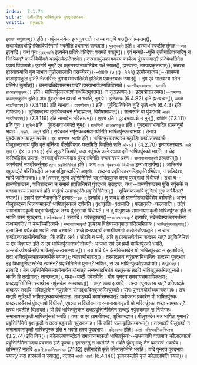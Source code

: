 ```yaml
---
index:  7.1.74
sutra:  तृतीयादिषु भाषितपुंस्कं पुंवदूगालवस्य।
vritti:  nyasa
---
```


`इगन्तं नपुंसकम्()` इति। नपुंसकस्येक इत्यनुवत्र्तते। तच्च यद्यपि षष्ठ()न्तं प्रकृतम्(), तथाप्येतदर्थाद्विभक्तिविपरिणामो भवतीति प्रथमान्तं सम्पद्यते। `पुंवद्भवति` इति। अस्यार्थं स्पष्टीकर्त्तुमाह--`यथा` इत्यादि। कथं पुनः `पुंवद्भवति` इत्यनेन प्रतिषेधातिदेशः शक्यते वक्तुम्()। एवं मन्यते--पुंसि तृतीयादिष्वजादिषु न किञ्चित्? कार्यं विधीयते यन्नपुंसकेऽतिदश्येत। तस्मान्नपुंसकाश्रयस्य कार्यस्य पुंस्यभावात्? प्रतिषेधातिदेश एवायं विज्ञायते। एवमपि नुम्? एव प्रकृतस्याभावातिदेशः पक्षे स्यात्(), ह्यस्वस्य; तस्याप्रकृतत्वात्(), ततश्च ह्यस्वाश्रयाणि गुण नाभाव नुडौत्त्वात्त्वानि प्रसज्येरन्()--`घेर्ङिति` (७।३।१११) इत्यौत्त्वात्त्वम्()--ग्रामण्यां ब्राआहृणकुल इति? नैतदस्ति; नुमभावमात्रातिदेशे ह्रतिदेश एवानरथकः स्यात्()। नुम एव गालवस्य मतेन प्रतिषेधं कुर्यात्()। तस्मादतिदेशासामथ्र्याद्? ह्यस्वाभावोऽप्यतिदिश्यते। `ग्रामणीब्र्राआहृणः, ग्रामाणि ब्राआहृणकुलम्()` इति। भाषितपुंस्कत्वदर्शनार्थमिदमुक्तम्(), न तूदाहरणम्()। इदमत्रोदाहरणम्()--`ग्रामण्या ब्राआहृणकुलेन` इति। अत्र पुंवद्भावेन ह्यस्वो न भवति, नुमपि। `एरनेकाचः` (6.4.82) इति ह्यस्वत्वम्(), `आङो नाऽस्त्रियाम्()` (7.3.119) इति नाभावः। `ग्रामणीनाम्()` इति। पूर्वविप्रतिषेधेन नुटि कृते `नामि` (6.4.3) इति दीर्घत्वम्()। 
न्नुचिशब्दस्य तृतीयैकवचनं नोदाह्मतम्; विशेषाभावात्()। सत्यसति वा पुंवद्भावे `आङो नाऽस्त्रियाम्()` (7.3.119) इति नाभावेन भवितव्यम्()। `शुचये` इति। पुंवद्भावपक्षे न नुम्(), `घेर्ङिति` (7.3.111) इति गुणः। `शुचिने` इति। पुंवद्भावाभावपक्षे नुम्()। 
`ग्रामणिनी ब्राआहृणकुले` इति। पुंवद्भावाभावादिह ह्यस्वनुमौ भवतः। `त्रपुणे, जतुने` इति। सर्वकालं नपुंसकत्वमेवानयोरिति भाषितपुंस्कत्वाभावः। तेनात्र पुंवदेभावाभावान्नुम्भवत्येव। 
`इह कस्मान्न भवति` इति। भाषितपुंस्कशब्दस्य बहुव्रीहेः शब्दोऽन्यपदार्थः। पोलुशब्दश्चायं पुंसि वृक्षे वर्त्तित्वा पीलोर्विकारः फलमिति विवक्षिते सति `ओरञ्()` (4.2.70) इत्यागतस्याञः `फले लुक्()` (४।३।१६३) इति लुक्? क्रियते, तदा नपुंसके फले वत्र्तत इति भाषितपुंस्को भवति, न चेह कश्चिद्विशेष उपात्तः, तस्माद्भवितव्यमेदात्र पुंवद्भावेनेति मन्यमानस्य प्रश्नः। `समानायामाकृतौ` इत्यत्तरम्()। अस्यैवार्थं स्पष्टीकर्त्तुमाह `तुल्य प्रवृत्तिनिमित्ते` इति। अत्र `तस्य पुंवद्भावो विधीयते` इत्यध्याहार्यम्()। आक्रियेते व्युत्पाद्येते परिच्छिद्येते अनया वृद्धिशब्दादिति `आकृतिः`। शब्दस्य प्रवृत्तिकारणमिहाकृतिरभिप्रेता, न सन्निदेशः, नापि जातिमात्रम्()। त()स्मस्तु तुल्ये प्रवृत्तिनिमित्ते यद्भाषितपुंस्कं तस्य पुंवद्भावो विधीयते। तथा च--ग्रामणीशब्दस्य, शचिशब्दस्य च समासे प्रवृत्तिनिमत्ते पुंवद्भाव उदाह्मतः, यथा--ग्रामणीशब्दस्य पुंसि नपुंसके च वत्र्तमानस्य ग्रामनयनं प्रति कर्त्तुत्वं समानाकृतिः प्रवृत्तिनिमित्तम्()। शुचिशब्दस्यापि शुचित्वं गुणः तत्रैवैतत्? स्यात्()। इहापि समानैवाकृतिः? इत्याह--`इह तु` इत्यादि। तु शब्द#ओ ग्रामणीशब्दादेर्विशेषं दर्शयति। अनेन पीलुशब्दस्य भिन्नायामाकृतौ भाषितपुंस्कत्वं दर्शयति। वृक्षाकृतिः=वृक्षजातिः। फलाकृतिः=फलजातिः। तदेवं समानायामाकृतौ यद्भाषितपुंस्कं तस्य पुंदद्भावो विधीयते। न तु पीलुशब्दः समानायमाकृतौ भाषितपुंस्क इति न भवति तस्य पुंवद्भावः। `तदेतदेवम्()` इत्यादि। यदेतदुक्तम्()--`समानायमाकृतौ` इत्यादि, तदेतदेवम्प्रकारमर्थरूपं कथम्भवति? न कथञ्चिदित्यर्थः। `समानायामाकृतौ` इत्यस्य विशेषस्यानुपादानादित्यभिप्रायः। `भाषितपुंस्कग्रहणात्()` इत्यादिना यथैतदेव भवति तथा दर्शयति। शब्दे ह्रन्यपदार्थे समाश्रीयमाणे सत्येतन्नोपपद्यते। न चात्र शब्दोऽन्यपदार्थत्वेनाश्रितः, किं तर्हि? अर्थः। सोऽपि न सर्वः, अपि तु प्रत्यासत्तेर्यस्य शब्दस्य यत्? प्रवृत्तिनिमित्तं स एव विज्ञायत इति स एव भाषितपुंस्कशब्दोनोच्यते; अन्यथा सर्व एव ह्रर्थो भाषितपुंस्को भवति, अन्ततोऽर्थशब्देनापि भाषितपुंस्कत्वसम्भवात्()। तत्र यदि येन केनचिच्छब्देन यो भाषितपुंस्कः स इहाश्रीयते, तदा भाषितपुंस्कग्रहणमनर्थकं स्यात्(); व्यावर्त्त्याभावात्()। तस्माद्यस्य नपुंसकाभिधायिनः शब्दस्य पुंवद्भाव इह विधातुमिष्टस्तेनैव स्वमिन्? प्रवृत्तिनिमित्ते पुमान्? भाषितः, स एव भाषितपुंत्कोऽत्राक्षीयते। `तेद्योगात्()` इत्यादि। तेन प्रवृत्तिनिमित्तलक्षणेनार्थेन योगात्? सम्बन्धादभिधेयं यन्नपुंसकं तदपि भाषितपुंस्कमितयुच्यते। भवति हि तद्योगात्? ताच्छब्द्यम्(), यथा--यष्टीः प्रवेशयेति। योगः पुनरत्र समवायसमवायिलक्षणः; शब्दप्रवृत्तिनिमित्तस्यार्थस्य नपुंसकेन समवायात्()। `यत्? तस्य` इत्यादि। तस्य नपुंसकस्य यत्? प्रतिपादकं शब्दरूपं तदापि भाषितपुंत्केन नपुंसकेन योगाद्भाषितपुंस्कमित्युच्यते। योगः पुनरनयोर्वाच्यवाचकभावः। तत्र यद्यपि सूत्रेऽर्थो भाषितपुंस्कशब्देनोपात्तः, तथाऽप्यर्थे कार्यासम्भवात्? यथोक्तन प्रकारेण यो भाषितपुंस्कः शब्दस्तस्यैवायं पुंवद्भावो विधीयते, एवञ्च स विधीयमानः समानायामाकृतौ यो भवितपुंस्कः शब्दः सामथ्र्यात्? तस्य भवतीति विज्ञायते। यो ह्रेवं भाषितपुंस्केन शब्दप्रवृत्तिनिमित्तेन सम्बद्धं नपुंसकमाह स नियोगतः समानायामाकृतौ भाषितपुंस्को भवति। यथा स एव ग्रामणीशब्दः, शुचिशब्दश्च। पीलुशब्देन यत्र भाषितः पुमान्? प्रवृत्तिनिमित्ते वृक्षाकृतौ न तत्सम्बद्धमसौ नपुंसकमाह। किं तर्हि? फलाकृतिसम्बन्धम्()। तस्मात्? पीलुशब्दो न समानायामाकृतौ भाषितपुंस्क इति न भवति तस्य पुंवद्भावः। `कीलालपा` इति। `अतो मनिन्क्वनिब्वनिपश्च` (3.2.74) इति विच्()। कोलालपाशब्दोऽयं समानायामाकृतौ भाषितपुंस्कः--उभयत्रापि वत्र्तमानः कीलालपात्वं प्रवृत्तिनिमित्तमादाय प्रवत्र्तत इति कृत्वा। इगन्तस्तु न भवतीति न भवति पुंवद्भाव; तेन ह्यस्वत्वं भवत्येव। तस्मिन्? सतदि `टाङसिङसामिनात्स्याः` (7.1.12) इतीनादेशे कृते कीलालपेनेति भवति। यदि पुनरत्र पुंवद्भावः स्यात्? तदा ह्यस्वत्वं न स्यात्(), ततश्च `आतो धातोः` (6.4.140) इत्यकारलोपे कृते कोलालापेति स्यात्()॥
